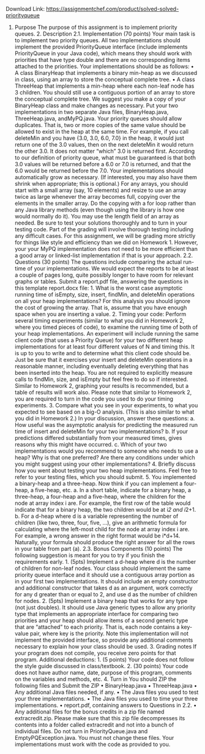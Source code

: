 Download Link: https://assignmentchef.com/product/solved-solved-priorityqueue
<br>
1. Purpose The purpose of this assignment is to implement priority queues. 2. Description 2.1. Implementation (70 points) Your main task is to implement two priority queues. All two implementations should implement the provided PriorityQueue interface (include implements PriorityQueue in your Java code), which means they should work with priorities that have type double and there are no corresponding items attached to the priorities. Your implementations should be as follows: • A class BinaryHeap that implements a binary min-heap as we discussed in class, using an array to store the conceptual complete tree. • A class ThreeHeap that implements a min-heap where each non-leaf node has 3 children. You should still use a contiguous portion of an array to store the conceptual complete tree. We suggest you make a copy of your BinaryHeap class and make changes as necessary. Put your two implementations in two separate Java files, BinaryHeap.java, ThreeHeap.java, andMyPQ.java. Your priority queues should allow duplicates. That is, two or more copies of the same value should be allowed to exist in the heap at the same time. For example, if you call deleteMin and you have {3.0, 3.0, 6.0, 7.0} in the heap, it would just return one of the 3.0 values, then on the next deleteMin it would return the other 3.0. It does not matter “which” 3.0 is returned first. According to our definition of priority queue, what must be guaranteed is that both 3.0 values will be returned before a 6.0 or 7.0 is returned, and that the 6.0 would be returned before the 7.0. Your implementations should automatically grow as necessary. (If interested, you may also have them shrink when appropriate; this is optional.) For any arrays, you should start with a small array (say, 10 elements) and resize to use an array twice as large whenever the array becomes full, copying over the elements in the smaller array. Do the copying with a for loop rather than any Java library methods (even though using the library is how one would normally do it). You may use the length field of an array as needed. Be sure to test your solutions thoroughly and to turn in your testing code. Part of the grading will involve thorough testing including any difficult cases. For this assignment, we will be grading more strictly for things like style and efficiency than we did on Homework 1. However, your your MyPQ implementation does not need to be more efficient than a good array or linked-list implementation if that is your approach. 2.2. Questions (30 points) The questions include comparing the actual run-time of your implementations. We would expect the reports to be at least a couple of pages long, quite possibly longer to have room for relevant graphs or tables. Submit a report.pdf file, answering the questions in this template report.docx file: 1. What is the worst case asymptotic running time of isEmpty, size, insert, findMin, and deleteMin operations on all your heap implementations? For this analysis you should ignore the cost of growing the array. That is, assume that you have enough space when you are inserting a value. 2. Timing your code: Perform several timing experiments (similar to what you did in Homework 2, where you timed pieces of code), to examine the running time of both of your heap implementations. An experiment will include running the same client code (that uses a Priority Queue) for your two different heap implementations for at least four different values of N and timing this. It is up to you to write and to determine what this client code should be. Just be sure that it exercises your insert and deleteMin operations in a reasonable manner, including eventually deleting everything that has been inserted into the heap. You are not required to explicitly measure calls to findMin, size, and isEmpty but feel free to do so if interested. Similar to Homework 2, graphing your results is recommended, but a table of results will work also. Please note that similar to Homework 2, you are required to turn in the code you used to do your timing experiments. 3. Compare what you see in your experiments, to what you expected to see based on a big-O analysis. (This is also similar to what you did in Homework 2.) In your discussion, answer these questions: a. How useful was the asymptotic analysis for predicting the measured run time of insert and deleteMin for your two implementations? b. If your predictions differed substantially from your measured times, gives reasons why this might have occurred. c. Which of your two implementations would you recommend to someone who needs to use a heap? Why is that one preferred? Are there any conditions under which you might suggest using your other implementations? 4. Briefly discuss how you went about testing your two heap implementations. Feel free to refer to your testing files, which you should submit. 5. You implemented a binary-heap and a three-heap. Now think if you can implement a four-heap, a five-heap, etc. a. In a short table, indicate for a binary heap, a three-heap, a four-heap and a five-heap, where the children for the node at array index i are. For example, the first row of the table would indicate that for a binary heap, the two children would be at i*2 and i*2+1. b. For a d-heap where d is a variable representing the number of children (like two, three, four, five, …), give an arithmetic formula for calculating where the left-most child for the node at array index i are. For example, a wrong answer in the right format would be i*d+14. Naturally, your formula should produce the right answer for all the rows in your table from part (a). 2.3. Bonus Components (10 points) The following suggestion is meant for you to try if you finish the requirements early. 1. (5pts) Implement a d-heap where d is the number of children for non-leaf nodes. Your class should implement the same priority queue interface and it should use a contiguous array portion as in your first two implementations. It should include an empty constructor and additional constructor that takes d as an argument, work correctly for any d greater than or equal to 2, and use d as the number of children for nodes. 2. (5pts) Implement a binary heap that works for any type (not just doubles). It should use Java generic types to allow any priority type that implements an appropriate interface for comparing two priorities and your heap should allow items of a second generic type that are “attached” to each priority. That is, each node contains a key-value pair, where key is the priority. Note this implementation will not implement the provided interface, so provide any additional comments necessary to explain how your class should be used. 3. Grading notes If your program does not compile, you receive zero points for that program. Additional deductions: 1. (5 points) Your code does not follow the style guide discussed in class/textbook. 2. (30 points) Your code does not have author name, date, purpose of this program, comments on the variables and methods, etc. 4. Turn in You should ZIP the following files and Submit the ZIP • BinaryHeap.java • ThreeHeap.java • Any additional Java files needed, if any. • The Java files you used to test your three implementations. • The Java files you used to time your three implementations. • report.pdf, containing answers to Questions in 2.2. • Any additional files for the bonus credits in a zip file named extracredit.zip. Please make sure that this zip file decompresses its contents into a folder called extracredit and not into a bunch of individual files. Do not turn in PriorityQueue.java and EmptyPQException.java. You must not change these files. Your implementations must work with the code as provided to you.